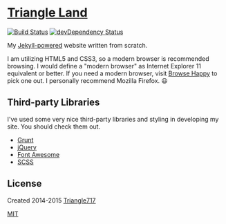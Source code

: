 # [Triangle Land](http://le717.github.io) #

[![Build Status](https://travis-ci.org/le717/le717.github.io.svg?branch=master)](https://travis-ci.org/le717/le717.github.io) [![devDependency Status](https://david-dm.org/le717/le717.github.io/dev-status.svg)](https://david-dm.org/le717/le717.github.io#info=devDependencies)

My [Jekyll-powered](http://jekyllrb.com/) website written from scratch.

I am utilizing HTML5 and CSS3, so a modern browser is recommended browsing. I would define a "modern browser" as Internet Explorer 11 equivalent or better. If you need a modern browser, visit [Browse Happy](http://browsehappy.com/) to pick one out. I personally recommend Mozilla Firefox. :smiley:

## Third-party Libraries ##
I've used some very nice third-party libraries and styling in developing my site. You should check them out.

* [Grunt](http://gruntjs.com/)
* [jQuery](http://jquery.com/)
* [Font Awesome](http://fortawesome.github.io/Font-Awesome/)
* [SCSS](http://sass-lang.com)

## License ##
Created 2014-2015 [Triangle717](http://Triangle717.WordPress.com/)

[MIT](license/LICENSE)
